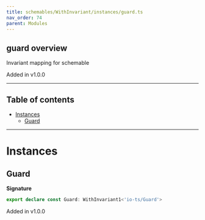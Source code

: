 ```yaml
---
title: schemables/WithInvariant/instances/guard.ts
nav_order: 74
parent: Modules
---
```


## guard overview

Invariant mapping for schemable

Added in v1.0.0

---

<h2 class="text-delta">Table of contents</h2>

- [Instances](#instances)
  - [Guard](#guard)

---

# Instances

## Guard

**Signature**

```ts
export declare const Guard: WithInvariant1<'io-ts/Guard'>
```

Added in v1.0.0
